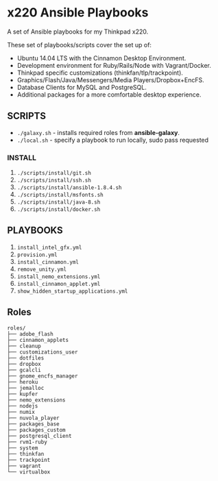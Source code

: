 # x220 Ansible Playbooks

A set of Ansible playbooks for my Thinkpad x220.

These set of playbooks/scripts cover the set up of:

- Ubuntu 14.04 LTS with the Cinnamon Desktop Environment.
- Development environment for Ruby/Rails/Node with Vagrant/Docker.
- Thinkpad specific customizations (thinkfan/tlp/trackpoint).
- Graphics/Flash/Java/Messengers/Media Players/Dropbox+EncFS.
- Database Clients for MySQL and PostgreSQL.
- Additional packages for a more comfortable desktop experience.

## SCRIPTS

- `./galaxy.sh` - installs required roles from **ansible-galaxy**.
- `./local.sh` - specify a playbook to run locally, sudo pass requested

### INSTALL

1. `./scripts/install/git.sh`
2. `./scripts/install/ssh.sh`
3. `./scripts/install/ansible-1.8.4.sh`
4. `./scripts/install/msfonts.sh`
5. `./scripts/install/java-8.sh`
6. `./scripts/install/docker.sh`

## PLAYBOOKS

1. `install_intel_gfx.yml`
2. `provision.yml`
3. `install_cinnamon.yml`
4. `remove_unity.yml`
5. `install_nemo_extensions.yml`
6. `install_cinnamon_applet.yml`
7. `show_hidden_startup_applications.yml`

## Roles

```
roles/
├── adobe_flash
├── cinnamon_applets
├── cleanup
├── customizations_user
├── dotfiles
├── dropbox
├── gcalcli
├── gnome_encfs_manager
├── heroku
├── jemalloc
├── kupfer
├── nemo_extensions
├── nodejs
├── numix
├── nuvola_player
├── packages_base
├── packages_custom
├── postgresql_client
├── rvm1-ruby
├── system
├── thinkfan
├── trackpoint
├── vagrant
└── virtualbox
```